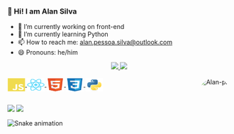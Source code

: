 ### 👋 Hi! I am Alan Silva

- 🔭 I’m currently working on front-end
- 🌱 I’m currently learning Python
- 📫 How to reach me: alan.pessoa.silva@outlook.com
- 😄 Pronouns: he/him

<div align="center">
  <a href="https://github.com/Alan-Pessoa-Silva">
  <img height="180em" src="https://github-readme-stats.vercel.app/api?username=Alan-Pessoa-Silva&show_icons=true&theme=tokyonight&include_all_commits=true&count_private=true"/>
  <img height="180em" src="https://github-readme-stats.vercel.app/api/top-langs/?username=Alan-Pessoa-Silva&layout=compact&langs_count=7&theme=tokyonight"/>
</div>  
<div style="display: inline_block"><br>
  <img align="center" alt="JavaScript" height="30" width="40" src="https://raw.githubusercontent.com/devicons/devicon/master/icons/javascript/javascript-plain.svg">
  <img align="center" alt="React" height="30" width="40" src="https://raw.githubusercontent.com/devicons/devicon/master/icons/react/react-original.svg">
  <img align="center" alt="HTML" height="30" width="40" src="https://raw.githubusercontent.com/devicons/devicon/master/icons/html5/html5-original.svg">
  <img align="center" alt="CSS" height="30" width="40" src="https://raw.githubusercontent.com/devicons/devicon/master/icons/css3/css3-original.svg">
  <img align="center" alt="Python" height="30" width="40" src="https://raw.githubusercontent.com/devicons/devicon/master/icons/python/python-original.svg">
  <img align="right" alt="Alan-pic" height="150" style="border-radius:50px;" src="https://share-cdn.picrew.me/shareImg/org/202112/1393684_2Xp5KRFt.png">
</div> 
 
 ##
 
 <div> 
  <a href = "mailto:alan.pessoa.silva.02@gmail.com"><img src="https://img.shields.io/badge/-Gmail-%23333?style=for-the-badge&logo=gmail&logoColor=white" target="_blank"></a>
  <a href="https://www.linkedin.com/in/alan-pessoa-silva-2a4739228/" target="_blank"><img src="https://img.shields.io/badge/-LinkedIn-%230077B5?style=for-the-badge&logo=linkedin&logoColor=white" target="_blank"></a> 
</div>

  ![Snake animation](https://github.com/alexandresaints/alexandresaints/blob/output/github-contribution-grid-snake.svg)
